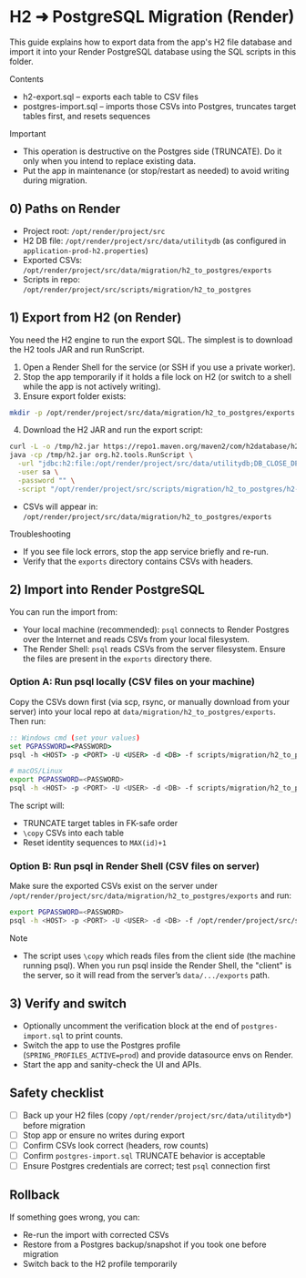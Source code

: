 # H2 ➜ PostgreSQL Migration (Render)

This guide explains how to export data from the app's H2 file database and import it into your Render PostgreSQL database using the SQL scripts in this folder.

Contents
- h2-export.sql – exports each table to CSV files
- postgres-import.sql – imports those CSVs into Postgres, truncates target tables first, and resets sequences

Important
- This operation is destructive on the Postgres side (TRUNCATE). Do it only when you intend to replace existing data.
- Put the app in maintenance (or stop/restart as needed) to avoid writing during migration.

## 0) Paths on Render
- Project root: `/opt/render/project/src`
- H2 DB file: `/opt/render/project/src/data/utilitydb` (as configured in `application-prod-h2.properties`)
- Exported CSVs: `/opt/render/project/src/data/migration/h2_to_postgres/exports`
- Scripts in repo: `/opt/render/project/src/scripts/migration/h2_to_postgres`

## 1) Export from H2 (on Render)
You need the H2 engine to run the export SQL. The simplest is to download the H2 tools JAR and run RunScript.

1. Open a Render Shell for the service (or SSH if you use a private worker).
2. Stop the app temporarily if it holds a file lock on H2 (or switch to a shell while the app is not actively writing).
3. Ensure export folder exists:

```bash
mkdir -p /opt/render/project/src/data/migration/h2_to_postgres/exports
```

4. Download the H2 JAR and run the export script:

```bash
curl -L -o /tmp/h2.jar https://repo1.maven.org/maven2/com/h2database/h2/2.2.224/h2-2.2.224.jar
java -cp /tmp/h2.jar org.h2.tools.RunScript \
  -url "jdbc:h2:file:/opt/render/project/src/data/utilitydb;DB_CLOSE_DELAY=-1" \
  -user sa \
  -password "" \
  -script "/opt/render/project/src/scripts/migration/h2_to_postgres/h2-export.sql"
```

- CSVs will appear in: `/opt/render/project/src/data/migration/h2_to_postgres/exports`

Troubleshooting
- If you see file lock errors, stop the app service briefly and re-run.
- Verify that the `exports` directory contains CSVs with headers.

## 2) Import into Render PostgreSQL
You can run the import from:
- Your local machine (recommended): `psql` connects to Render Postgres over the Internet and reads CSVs from your local filesystem.
- The Render Shell: `psql` reads CSVs from the server filesystem. Ensure the files are present in the `exports` directory there.

### Option A: Run psql locally (CSV files on your machine)
Copy the CSVs down first (via scp, rsync, or manually download from your server) into your local repo at `data/migration/h2_to_postgres/exports`. Then run:

```bat
:: Windows cmd (set your values)
set PGPASSWORD=<PASSWORD>
psql -h <HOST> -p <PORT> -U <USER> -d <DB> -f scripts/migration/h2_to_postgres/postgres-import.sql
```

```bash
# macOS/Linux
export PGPASSWORD=<PASSWORD>
psql -h <HOST> -p <PORT> -U <USER> -d <DB> -f scripts/migration/h2_to_postgres/postgres-import.sql
```

The script will:
- TRUNCATE target tables in FK-safe order
- `\copy` CSVs into each table
- Reset identity sequences to `MAX(id)+1`

### Option B: Run psql in Render Shell (CSV files on server)
Make sure the exported CSVs exist on the server under `/opt/render/project/src/data/migration/h2_to_postgres/exports` and run:

```bash
export PGPASSWORD=<PASSWORD>
psql -h <HOST> -p <PORT> -U <USER> -d <DB> -f /opt/render/project/src/scripts/migration/h2_to_postgres/postgres-import.sql
```

Note
- The script uses `\copy` which reads files from the client side (the machine running psql). When you run psql inside the Render Shell, the "client" is the server, so it will read from the server’s `data/.../exports` path.

## 3) Verify and switch
- Optionally uncomment the verification block at the end of `postgres-import.sql` to print counts.
- Switch the app to use the Postgres profile (`SPRING_PROFILES_ACTIVE=prod`) and provide datasource envs on Render.
- Start the app and sanity-check the UI and APIs.

## Safety checklist
- [ ] Back up your H2 files (copy `/opt/render/project/src/data/utilitydb*`) before migration
- [ ] Stop app or ensure no writes during export
- [ ] Confirm CSVs look correct (headers, row counts)
- [ ] Confirm `postgres-import.sql` TRUNCATE behavior is acceptable
- [ ] Ensure Postgres credentials are correct; test `psql` connection first

## Rollback
If something goes wrong, you can:
- Re-run the import with corrected CSVs
- Restore from a Postgres backup/snapshot if you took one before migration
- Switch back to the H2 profile temporarily
